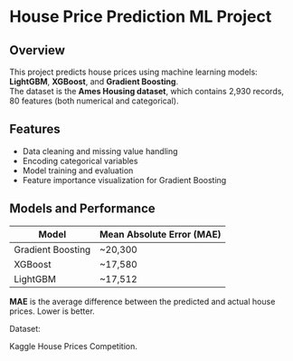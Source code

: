 # House Price Prediction ML Project

## Overview
This project predicts house prices using machine learning models: **LightGBM**, **XGBoost**, and **Gradient Boosting**.  
The dataset is the **Ames Housing dataset**, which contains 2,930 records, 80 features (both numerical and categorical).

## Features
- Data cleaning and missing value handling
- Encoding categorical variables
- Model training and evaluation
- Feature importance visualization for Gradient Boosting

## Models and Performance
| Model                 | Mean Absolute Error (MAE) |
|----------------------|---------------------------|
| Gradient Boosting     | ~20,300                   |
| XGBoost               | ~17,580                   |
| LightGBM              | ~17,512                   |

**MAE** is the average difference between the predicted and actual house prices. Lower is better.  


Dataset:

Kaggle House Prices Competition.








